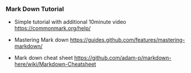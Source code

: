 ### Mark Down Tutorial

+ Simple tutorial with additional 10minute video https://commonmark.org/help/

+ Mastering Mark down https://guides.github.com/features/mastering-markdown/

+ Mark down cheat sheet https://github.com/adam-p/markdown-here/wiki/Markdown-Cheatsheet
